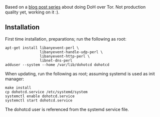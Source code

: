 Based on a [blog post series][blog] about doing DoH over Tor. Not
production quality yet, working on it :).

## Installation

First time installation, preparations; run the following as root:

```
apt-get install libanyevent-perl \
                libanyevent-handle-udp-perl \
                libanyevent-http-perl \
                libnet-dns-perl
adduser --system --home /var/lib/dohotcd dohotcd
```

When updating, run the following as root; assuming systemd is
used as init manager:

```
make install
cp dohotcd.service /etc/systemd/system
systemctl enable dohotcd.service
systemctl start dohotcd.service
```

The dohotcd user is referenced from the systemd service file.

[blog]: https://blog.3.14159.se/posts/2019/10/22/dns-over-https-over-tor
